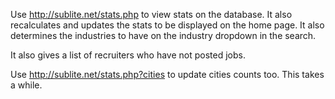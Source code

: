 Use http://sublite.net/stats.php to view stats on the database.
It also recalculates and updates the stats to be displayed on the home page.
It also determines the industries to have on the industry dropdown in the search.

It also gives a list of recruiters who have not posted jobs.

Use http://sublite.net/stats.php?cities to update cities counts too. This takes a while.